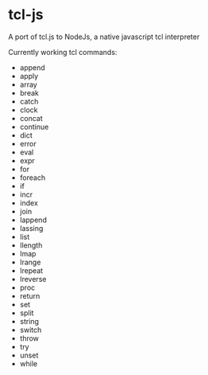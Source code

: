 # tcl-js
A port of tcl.js to NodeJs, a native javascript tcl interpreter

Currently working tcl commands:
* append
* apply
* array
* break
* catch
* clock
* concat
* continue
* dict
* error
* eval
* expr
* for
* foreach
* if
* incr
* index
* join
* lappend
* lassing
* list
* llength
* lmap
* lrange
* lrepeat
* lreverse
* proc
* return
* set
* split
* string
* switch
* throw
* try
* unset
* while
